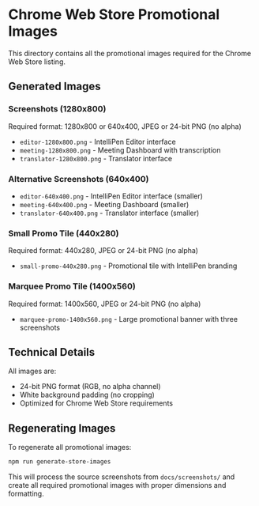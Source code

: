 # Chrome Web Store Promotional Images

This directory contains all the promotional images required for the Chrome Web Store listing.

## Generated Images

### Screenshots (1280x800)
Required format: 1280x800 or 640x400, JPEG or 24-bit PNG (no alpha)

- `editor-1280x800.png` - IntelliPen Editor interface
- `meeting-1280x800.png` - Meeting Dashboard with transcription
- `translator-1280x800.png` - Translator interface

### Alternative Screenshots (640x400)
- `editor-640x400.png` - IntelliPen Editor interface (smaller)
- `meeting-640x400.png` - Meeting Dashboard (smaller)
- `translator-640x400.png` - Translator interface (smaller)

### Small Promo Tile (440x280)
Required format: 440x280, JPEG or 24-bit PNG (no alpha)

- `small-promo-440x280.png` - Promotional tile with IntelliPen branding

### Marquee Promo Tile (1400x560)
Required format: 1400x560, JPEG or 24-bit PNG (no alpha)

- `marquee-promo-1400x560.png` - Large promotional banner with three screenshots

## Technical Details

All images are:
- 24-bit PNG format (RGB, no alpha channel)
- White background padding (no cropping)
- Optimized for Chrome Web Store requirements

## Regenerating Images

To regenerate all promotional images:

```bash
npm run generate-store-images
```

This will process the source screenshots from `docs/screenshots/` and create all required promotional images with proper dimensions and formatting.
